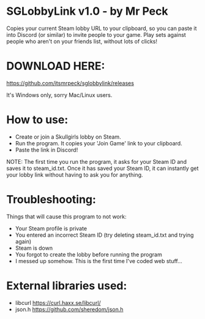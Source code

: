 # SGLobbyLink v1.0 - by Mr Peck

Copies your current Steam lobby URL to your clipboard, so you can paste it into Discord (or similar) to invite people to your game. Play sets against people who aren't on your friends list, without lots of clicks!


# DOWNLOAD HERE:

https://github.com/itsmrpeck/sglobbylink/releases

It's Windows only, sorry Mac/Linux users.


# How to use:

- Create or join a Skullgirls lobby on Steam.
- Run the program. It copies your 'Join Game' link to your clipboard.
- Paste the link in Discord!

NOTE: The first time you run the program, it asks for your Steam ID and saves it to steam_id.txt. Once it has saved your Steam ID, it can instantly get your lobby link without having to ask you for anything.


# Troubleshooting:

Things that will cause this program to not work:

- Your Steam profile is private
- You entered an incorrect Steam ID (try deleting steam_id.txt and trying again)
- Steam is down
- You forgot to create the lobby before running the program
- I messed up somehow. This is the first time I've coded web stuff...


# External libraries used:

- libcurl https://curl.haxx.se/libcurl/
- json.h https://github.com/sheredom/json.h
